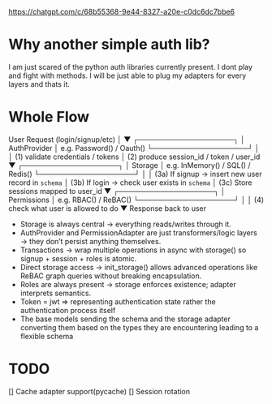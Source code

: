 https://chatgpt.com/c/68b55368-9e44-8327-a20e-c0dc6dc7bbe6
# Why another simple auth lib?
I am just scared of the python auth libraries currently present. I dont play and fight with methods.
I will be just able to plug my adapters for every layers and thats it.

# Whole Flow
User Request (login/signup/etc)
        │
        ▼
 ┌───────────────────┐
 │   AuthProvider    │   e.g. Password() / Oauth()
 └───────────────────┘
        │
        │  (1) validate credentials / tokens
        │  (2) produce session_id / token / user_id
        ▼
 ┌───────────────────┐
 │     Storage       │   e.g. InMemory() / SQL() / Redis()
 └───────────────────┘
        │
        │  (3a) If signup → insert new user record in `schema`
        │  (3b) If login → check user exists in `schema`
        │  (3c) Store sessions mapped to user_id
        ▼
 ┌───────────────────┐
 │   Permissions     │   e.g. RBAC() / ReBAC()
 └───────────────────┘
        │
        │  (4) check what user is allowed to do
        ▼
   Response back to user

* Storage is always central → everything reads/writes through it.
* AuthProvider and PermissionAdapter are just transformers/logic layers → they don’t persist anything themselves.
* Transactions → wrap multiple operations in async with storage() so signup + session + roles is atomic.
* Direct storage access → init_storage() allows advanced operations like ReBAC graph queries without breaking encapsulation.
* Roles are always present → storage enforces existence; adapter interprets semantics.
* Token = jwt => representing authentication state rather the authentication process itself
* The base models sending the schema and the storage adapter converting them based on the types they are encountering leading to a flexible schema

# TODO
[] Cache adapter support(pycache)
[] Session rotation